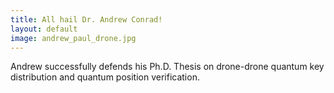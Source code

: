 ```yaml
---
title: All hail Dr. Andrew Conrad!
layout: default
image: andrew_paul_drone.jpg
---
```


Andrew successfully defends his Ph.D. Thesis on drone-drone quantum key distribution and quantum position verification.